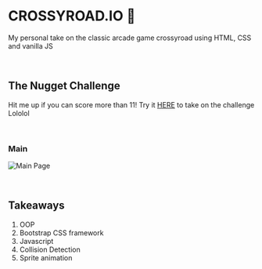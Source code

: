 # CROSSYROAD.IO &#x1F4D8;
My personal take on the classic arcade game crossyroad using HTML, CSS and vanilla JS

&nbsp;

## The Nugget Challenge
Hit me up if you can score more than 11!
Try it [HERE](https://kimikolim.github.io/Crossy-Road/) to take on the challenge Lololol

&nbsp;

### Main

![Main Page]()

&nbsp;

## Takeaways
1. OOP
1. Bootstrap CSS framework
1. Javascript
1. Collision Detection
1. Sprite animation
